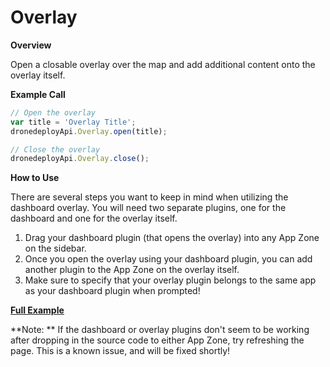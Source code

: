 # Overlay

**Overview**



Open a closable overlay over the map and add additional content onto the overlay itself.

**Example Call**

```javascript
// Open the overlay
var title = 'Overlay Title';
dronedeployApi.Overlay.open(title);

// Close the overlay
dronedeployApi.Overlay.close();
```

**How to Use**

There are several steps you want to keep in mind when utilizing the dashboard overlay. You will need two separate plugins, one for the dashboard and one for the overlay itself.  
1. Drag your dashboard plugin \(that opens the overlay\) into any App Zone on the sidebar.  
2. Once you open the overlay using your dashboard plugin, you can add another plugin to the App Zone on the overlay itself.  
3. Make sure to specify that your overlay plugin belongs to the same app as your dashboard plugin when prompted!

[**Full Example**](/overlay/example-overlay.basic.md)

**Note: ** If the dashboard or overlay plugins don't seem to be working after dropping in the source code to either App Zone, try refreshing the page. This is a known issue, and will be fixed shortly!

